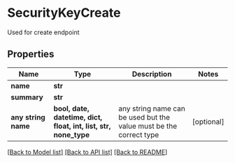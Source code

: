 # SecurityKeyCreate

Used for create endpoint

## Properties
Name | Type | Description | Notes
------------ | ------------- | ------------- | -------------
**name** | **str** |  | 
**summary** | **str** |  | 
**any string name** | **bool, date, datetime, dict, float, int, list, str, none_type** | any string name can be used but the value must be the correct type | [optional]

[[Back to Model list]](../README.md#documentation-for-models) [[Back to API list]](../README.md#documentation-for-api-endpoints) [[Back to README]](../README.md)


